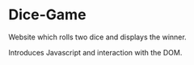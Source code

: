 # Dice-Game

Website which rolls two dice and displays the winner.

Introduces Javascript and interaction with the DOM.

